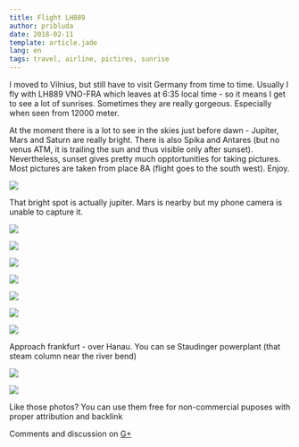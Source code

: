 ```yaml
---
title: Flight LH889
author: pribluda
date: 2018-02-11
template: article.jade
lang: en
tags: travel, airline, pictires, sunrise
---
```


I moved to Vilnius, but still have to visit Germany from time to time. Usually I fly with LH889 VNO-FRA which leaves at 6:35 local time - 
so it means I get to see a lot of sunrises. Sometimes they are really gorgeous. Especially when seen from 12000 meter.   

<span class="more"></span>

At the moment there is a lot to see in the skies just before dawn -  Jupiter, Mars and Saturn are really bright. There is also Spika and Antares 
(but no venus ATM,  it is trailing the sun and thus visible only after sunset).  Nevertheless, sunset gives pretty much opptortunities  for taking pictures. 
Most pictures are taken from place 8A (flight goes to the south west). Enjoy.

![](IMG_20180123_081349_HDR.jpg)

That bright spot is actually jupiter. Mars is nearby but my phone camera is unable to capture it. 

![](IMG_20180123_081619_HDR.jpg)


![](IMG_20180123_081623_HDR.jpg)

![](IMG_20180123_081733_HDR.jpg)

![](IMG_20180130_082606.jpg)


![](IMG_20180130_082617.jpg)


![](IMG_20180130_082736.jpg)


![](IMG_20180130_082739.jpg)

Approach frankfurt - over Hanau. You can se Staudinger powerplant (that steam column near the river bend)


![](IMG_20180206_072049_HHT.jpg)

![](IMG_20180206_081824.jpg)

Like those photos? You can use them free for non-commercial puposes with proper attribution and backlink 


Comments and discussion on [G+](https://plus.google.com/+KonstantinPribluda/posts/cbpxQP6ro7z)







